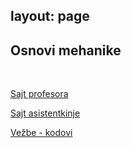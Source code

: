 layout: page
---

## Osnovi mehanike

<br>

[Sajt profesora](http://poincare.matf.bg.ac.rs/~dmarceta/OM.html)

[Sajt asistentkinje](http://www.matf.bg.ac.rs/p/-natasa-pavlov)

[Vežbe - kodovi](https://drive.google.com/drive/u/0/folders/1zHdssYNEEa6yIr7aMLpfoS4dh6JGeiLd)